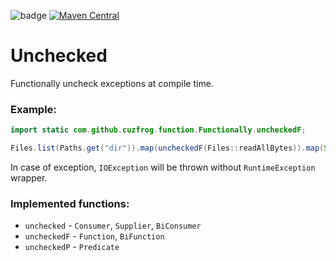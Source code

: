 ![badge](https://action-badges.now.sh/cuzfrog/unchecked)
[![Maven Central](https://maven-badges.herokuapp.com/maven-central/com.github.cuzfrog/unchecked/badge.svg)](https://maven-badges.herokuapp.com/maven-central/com.github.cuzfrog/unchecked)

# Unchecked

Functionally uncheck exceptions at compile time.

### Example:

```java
import static com.github.cuzfrog.function.Functionally.uncheckedF;

Files.list(Paths.get("dir")).map(uncheckedF(Files::readAllBytes)).map(String::new)...
```

In case of exception, `IOException` will be thrown without `RuntimeException` wrapper.

### Implemented functions:
* `unchecked` - `Consumer`, `Supplier`, `BiConsumer`
* `uncheckedF` - `Function`, `BiFunction`
* `uncheckedP` - `Predicate`

